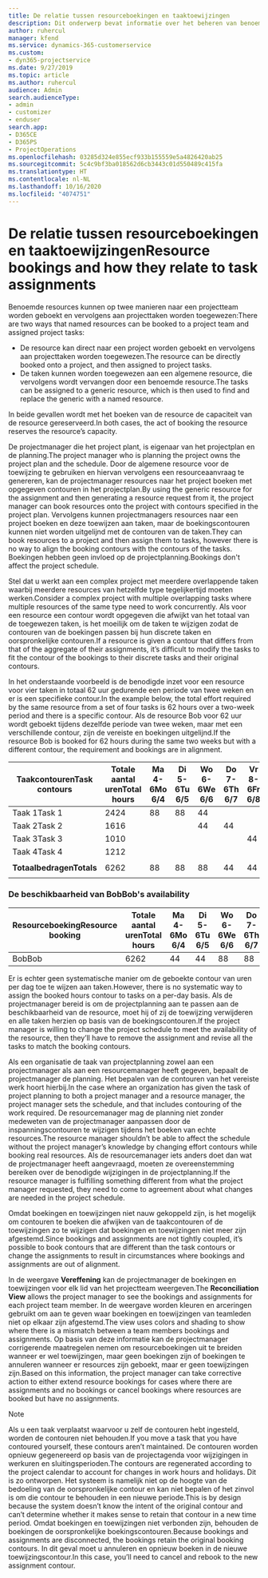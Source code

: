 ```yaml
---
title: De relatie tussen resourceboekingen en taaktoewijzingen
description: Dit onderwerp bevat informatie over het beheren van benoemde resources, resourceboekingen en taaktoewijzingen, en hoe deze betrekking hebben op elkaar.
author: ruhercul
manager: kfend
ms.service: dynamics-365-customerservice
ms.custom:
- dyn365-projectservice
ms.date: 9/27/2019
ms.topic: article
ms.author: ruhercul
audience: Admin
search.audienceType:
- admin
- customizer
- enduser
search.app:
- D365CE
- D365PS
- ProjectOperations
ms.openlocfilehash: 03285d324e855ecf933b155559e5a4826420ab25
ms.sourcegitcommit: 5c4c9bf3ba018562d6cb3443c01d550489c415fa
ms.translationtype: HT
ms.contentlocale: nl-NL
ms.lasthandoff: 10/16/2020
ms.locfileid: "4074751"
---
```

# <a name="resource-bookings-and-how-they-relate-to-task-assignments"></a><span data-ttu-id="e5f0c-103">De relatie tussen resourceboekingen en taaktoewijzingen</span><span class="sxs-lookup"><span data-stu-id="e5f0c-103">Resource bookings and how they relate to task assignments</span></span>


<span data-ttu-id="e5f0c-104">Benoemde resources kunnen op twee manieren naar een projectteam worden geboekt en vervolgens aan projecttaken worden toegewezen:</span><span class="sxs-lookup"><span data-stu-id="e5f0c-104">There are two ways that named resources can be booked to a project team and assigned project tasks:</span></span>

- <span data-ttu-id="e5f0c-105">De resource kan direct naar een project worden geboekt en vervolgens aan projecttaken worden toegewezen.</span><span class="sxs-lookup"><span data-stu-id="e5f0c-105">The resource can be directly booked onto a project, and then assigned to project tasks.</span></span>
- <span data-ttu-id="e5f0c-106">De taken kunnen worden toegewezen aan een algemene resource, die vervolgens wordt vervangen door een benoemde resource.</span><span class="sxs-lookup"><span data-stu-id="e5f0c-106">The tasks can be assigned to a generic resource, which is then used to find and replace the generic with a named resource.</span></span> 

<span data-ttu-id="e5f0c-107">In beide gevallen wordt met het boeken van de resource de capaciteit van de resource gereserveerd.</span><span class="sxs-lookup"><span data-stu-id="e5f0c-107">In both cases, the act of booking the resource reserves the resource’s capacity.</span></span>

<span data-ttu-id="e5f0c-108">De projectmanager die het project plant, is eigenaar van het projectplan en de planning.</span><span class="sxs-lookup"><span data-stu-id="e5f0c-108">The project manager who is planning the project owns the project plan and the schedule.</span></span> <span data-ttu-id="e5f0c-109">Door de algemene resource voor de toewijzing te gebruiken en hiervan vervolgens een resourceaanvraag te genereren, kan de projectmanager resources naar het project boeken met opgegeven contouren in het projectplan.</span><span class="sxs-lookup"><span data-stu-id="e5f0c-109">By using the generic resource for the assignment and then generating a resource request from it, the project manager can book resources onto the project with contours specified in the project plan.</span></span> <span data-ttu-id="e5f0c-110">Vervolgens kunnen projectmanagers resources naar een project boeken en deze toewijzen aan taken, maar de boekingscontouren kunnen niet worden uitgelijnd met de contouren van de taken.</span><span class="sxs-lookup"><span data-stu-id="e5f0c-110">They can book resources to a project and then assign them to tasks, however there is no way to align the booking contours with the contours of the tasks.</span></span> <span data-ttu-id="e5f0c-111">Boekingen hebben geen invloed op de projectplanning.</span><span class="sxs-lookup"><span data-stu-id="e5f0c-111">Bookings don't affect the project schedule.</span></span>

<span data-ttu-id="e5f0c-112">Stel dat u werkt aan een complex project met meerdere overlappende taken waarbij meerdere resources van hetzelfde type tegelijkertijd moeten werken.</span><span class="sxs-lookup"><span data-stu-id="e5f0c-112">Consider a complex project with multiple overlapping tasks where multiple resources of the same type need to work concurrently.</span></span> <span data-ttu-id="e5f0c-113">Als voor een resource een contour wordt opgegeven die afwijkt van het totaal van de toegewezen taken, is het moeilijk om de taken te wijzigen zodat de contouren van de boekingen passen bij hun discrete taken en oorspronkelijke contouren.</span><span class="sxs-lookup"><span data-stu-id="e5f0c-113">If a resource is given a contour that differs from that of the aggregate of their assignments, it’s difficult to modify the tasks to fit the contour of the bookings to their discrete tasks and their original contours.</span></span>

<span data-ttu-id="e5f0c-114">In het onderstaande voorbeeld is de benodigde inzet voor een resource voor vier taken in totaal 62 uur gedurende een periode van twee weken en er is een specifieke contour.</span><span class="sxs-lookup"><span data-stu-id="e5f0c-114">In the example below, the total effort required by the same resource from a set of four tasks is 62 hours over a two-week period and there is a specific contour.</span></span> <span data-ttu-id="e5f0c-115">Als de resource Bob voor 62 uur wordt geboekt tijdens dezelfde periode van twee weken, maar met een verschillende contour, zijn de vereiste en boekingen uitgelijnd.</span><span class="sxs-lookup"><span data-stu-id="e5f0c-115">If the resource Bob is booked for 62 hours during the same two weeks but with a different contour, the requirement and bookings are in alignment.</span></span>

| <span data-ttu-id="e5f0c-116">**Taakcontouren**</span><span class="sxs-lookup"><span data-stu-id="e5f0c-116">**Task contours**</span></span>    | <span data-ttu-id="e5f0c-117">**Totale aantal uren**</span><span class="sxs-lookup"><span data-stu-id="e5f0c-117">**Total hours**</span></span> | <span data-ttu-id="e5f0c-118">Ma 4-6</span><span class="sxs-lookup"><span data-stu-id="e5f0c-118">Mo 6/4</span></span> | <span data-ttu-id="e5f0c-119">Di 5-6</span><span class="sxs-lookup"><span data-stu-id="e5f0c-119">Tu 6/5</span></span> | <span data-ttu-id="e5f0c-120">Wo 6-6</span><span class="sxs-lookup"><span data-stu-id="e5f0c-120">We 6/6</span></span> | <span data-ttu-id="e5f0c-121">Do 7-6</span><span class="sxs-lookup"><span data-stu-id="e5f0c-121">Th 6/7</span></span> | <span data-ttu-id="e5f0c-122">Vr 8-6</span><span class="sxs-lookup"><span data-stu-id="e5f0c-122">Fr 6/8</span></span> | <span data-ttu-id="e5f0c-123">Za 9-6</span><span class="sxs-lookup"><span data-stu-id="e5f0c-123">Sa 6/9</span></span> | <span data-ttu-id="e5f0c-124">Zo 10-6</span><span class="sxs-lookup"><span data-stu-id="e5f0c-124">Su 6/10</span></span> | <span data-ttu-id="e5f0c-125">Ma 11-6</span><span class="sxs-lookup"><span data-stu-id="e5f0c-125">Mo 6/11</span></span> | <span data-ttu-id="e5f0c-126">Di 12-6</span><span class="sxs-lookup"><span data-stu-id="e5f0c-126">Tu 6/12</span></span> | <span data-ttu-id="e5f0c-127">Wo 13-6</span><span class="sxs-lookup"><span data-stu-id="e5f0c-127">We 6/13</span></span> | <span data-ttu-id="e5f0c-128">Do 14-6</span><span class="sxs-lookup"><span data-stu-id="e5f0c-128">Th 6/14</span></span> | <span data-ttu-id="e5f0c-129">Vr 15-6</span><span class="sxs-lookup"><span data-stu-id="e5f0c-129">Fr 6/15</span></span> |
|----------------------|-----------------|--------|--------|--------|--------|--------|--------|---------|---------|---------|---------|---------|---------|
| <span data-ttu-id="e5f0c-130">Taak 1</span><span class="sxs-lookup"><span data-stu-id="e5f0c-130">Task 1</span></span>               | <span data-ttu-id="e5f0c-131">24</span><span class="sxs-lookup"><span data-stu-id="e5f0c-131">24</span></span>              | <span data-ttu-id="e5f0c-132">8</span><span class="sxs-lookup"><span data-stu-id="e5f0c-132">8</span></span>      | <span data-ttu-id="e5f0c-133">8</span><span class="sxs-lookup"><span data-stu-id="e5f0c-133">8</span></span>      | <span data-ttu-id="e5f0c-134">4</span><span class="sxs-lookup"><span data-stu-id="e5f0c-134">4</span></span>      |        |        |        |         |         |         | <span data-ttu-id="e5f0c-135">4</span><span class="sxs-lookup"><span data-stu-id="e5f0c-135">4</span></span>       |         |         |
| <span data-ttu-id="e5f0c-136">Taak 2</span><span class="sxs-lookup"><span data-stu-id="e5f0c-136">Task 2</span></span>               | <span data-ttu-id="e5f0c-137">16</span><span class="sxs-lookup"><span data-stu-id="e5f0c-137">16</span></span>              |        |        | <span data-ttu-id="e5f0c-138">4</span><span class="sxs-lookup"><span data-stu-id="e5f0c-138">4</span></span>      | <span data-ttu-id="e5f0c-139">4</span><span class="sxs-lookup"><span data-stu-id="e5f0c-139">4</span></span>      |        |        |         | <span data-ttu-id="e5f0c-140">8</span><span class="sxs-lookup"><span data-stu-id="e5f0c-140">8</span></span>       |         |         |         |         |
| <span data-ttu-id="e5f0c-141">Taak 3</span><span class="sxs-lookup"><span data-stu-id="e5f0c-141">Task 3</span></span>               | <span data-ttu-id="e5f0c-142">10</span><span class="sxs-lookup"><span data-stu-id="e5f0c-142">10</span></span>              |        |        |        |        | <span data-ttu-id="e5f0c-143">4</span><span class="sxs-lookup"><span data-stu-id="e5f0c-143">4</span></span>      |        |         |         | <span data-ttu-id="e5f0c-144">4</span><span class="sxs-lookup"><span data-stu-id="e5f0c-144">4</span></span>       |         | <span data-ttu-id="e5f0c-145">2</span><span class="sxs-lookup"><span data-stu-id="e5f0c-145">2</span></span>       |         |
| <span data-ttu-id="e5f0c-146">Taak 4</span><span class="sxs-lookup"><span data-stu-id="e5f0c-146">Task 4</span></span>               | <span data-ttu-id="e5f0c-147">12</span><span class="sxs-lookup"><span data-stu-id="e5f0c-147">12</span></span>              |        |        |        |        |        |        |         |         |         | <span data-ttu-id="e5f0c-148">4</span><span class="sxs-lookup"><span data-stu-id="e5f0c-148">4</span></span>       |         | <span data-ttu-id="e5f0c-149">8</span><span class="sxs-lookup"><span data-stu-id="e5f0c-149">8</span></span>       |
|                      |                 |        |        |        |        |        |        |         |         |         |         |         |         |
| <span data-ttu-id="e5f0c-150">**Totaalbedragen**</span><span class="sxs-lookup"><span data-stu-id="e5f0c-150">**Totals**</span></span>           | <span data-ttu-id="e5f0c-151">62</span><span class="sxs-lookup"><span data-stu-id="e5f0c-151">62</span></span>              | <span data-ttu-id="e5f0c-152">8</span><span class="sxs-lookup"><span data-stu-id="e5f0c-152">8</span></span>      | <span data-ttu-id="e5f0c-153">8</span><span class="sxs-lookup"><span data-stu-id="e5f0c-153">8</span></span>      | <span data-ttu-id="e5f0c-154">8</span><span class="sxs-lookup"><span data-stu-id="e5f0c-154">8</span></span>      | <span data-ttu-id="e5f0c-155">4</span><span class="sxs-lookup"><span data-stu-id="e5f0c-155">4</span></span>      | <span data-ttu-id="e5f0c-156">4</span><span class="sxs-lookup"><span data-stu-id="e5f0c-156">4</span></span>      |        |         | <span data-ttu-id="e5f0c-157">8</span><span class="sxs-lookup"><span data-stu-id="e5f0c-157">8</span></span>       | <span data-ttu-id="e5f0c-158">4</span><span class="sxs-lookup"><span data-stu-id="e5f0c-158">4</span></span>       | <span data-ttu-id="e5f0c-159">8</span><span class="sxs-lookup"><span data-stu-id="e5f0c-159">8</span></span>       | <span data-ttu-id="e5f0c-160">2</span><span class="sxs-lookup"><span data-stu-id="e5f0c-160">2</span></span>       | <span data-ttu-id="e5f0c-161">8</span><span class="sxs-lookup"><span data-stu-id="e5f0c-161">8</span></span>       |
|                      |                 |        |        |        |        |        |        |         |         |         |         |

### <a name="bobs-availability"></a><span data-ttu-id="e5f0c-162">De beschikbaarheid van Bob</span><span class="sxs-lookup"><span data-stu-id="e5f0c-162">Bob's availability</span></span>
| <span data-ttu-id="e5f0c-163">**Resourceboeking**</span><span class="sxs-lookup"><span data-stu-id="e5f0c-163">**Resource   booking**</span></span> | <span data-ttu-id="e5f0c-164">**Totale aantal uren**</span><span class="sxs-lookup"><span data-stu-id="e5f0c-164">**Total hours**</span></span> | <span data-ttu-id="e5f0c-165">Ma 4-6</span><span class="sxs-lookup"><span data-stu-id="e5f0c-165">Mo 6/4</span></span> | <span data-ttu-id="e5f0c-166">Di 5-6</span><span class="sxs-lookup"><span data-stu-id="e5f0c-166">Tu 6/5</span></span> | <span data-ttu-id="e5f0c-167">Wo 6-6</span><span class="sxs-lookup"><span data-stu-id="e5f0c-167">We 6/6</span></span> | <span data-ttu-id="e5f0c-168">Do 7-6</span><span class="sxs-lookup"><span data-stu-id="e5f0c-168">Th 6/7</span></span> | <span data-ttu-id="e5f0c-169">Vr 8-6</span><span class="sxs-lookup"><span data-stu-id="e5f0c-169">Fr 6/8</span></span> | <span data-ttu-id="e5f0c-170">Za 9-6</span><span class="sxs-lookup"><span data-stu-id="e5f0c-170">Sa 6/9</span></span> | <span data-ttu-id="e5f0c-171">Zo 10-6</span><span class="sxs-lookup"><span data-stu-id="e5f0c-171">Su 6/10</span></span> | <span data-ttu-id="e5f0c-172">Ma 11-6</span><span class="sxs-lookup"><span data-stu-id="e5f0c-172">Mo 6/11</span></span> | <span data-ttu-id="e5f0c-173">Di 12-6</span><span class="sxs-lookup"><span data-stu-id="e5f0c-173">Tu 6/12</span></span> | <span data-ttu-id="e5f0c-174">Wo 13-6</span><span class="sxs-lookup"><span data-stu-id="e5f0c-174">We 6/13</span></span> | <span data-ttu-id="e5f0c-175">Do 14-6</span><span class="sxs-lookup"><span data-stu-id="e5f0c-175">Th 6/14</span></span> | <span data-ttu-id="e5f0c-176">Vr 15-6</span><span class="sxs-lookup"><span data-stu-id="e5f0c-176">Fr 6/15</span></span> |
|------------------------|-----------------|--------|--------|--------|--------|--------|--------|---------|---------|---------|---------|---------|---------|
| <span data-ttu-id="e5f0c-177">Bob</span><span class="sxs-lookup"><span data-stu-id="e5f0c-177">Bob</span></span>                    | <span data-ttu-id="e5f0c-178">62</span><span class="sxs-lookup"><span data-stu-id="e5f0c-178">62</span></span>              | <span data-ttu-id="e5f0c-179">4</span><span class="sxs-lookup"><span data-stu-id="e5f0c-179">4</span></span>      | <span data-ttu-id="e5f0c-180">4</span><span class="sxs-lookup"><span data-stu-id="e5f0c-180">4</span></span>      | <span data-ttu-id="e5f0c-181">8</span><span class="sxs-lookup"><span data-stu-id="e5f0c-181">8</span></span>      | <span data-ttu-id="e5f0c-182">8</span><span class="sxs-lookup"><span data-stu-id="e5f0c-182">8</span></span>      | <span data-ttu-id="e5f0c-183">8</span><span class="sxs-lookup"><span data-stu-id="e5f0c-183">8</span></span>      |        |         | <span data-ttu-id="e5f0c-184">4</span><span class="sxs-lookup"><span data-stu-id="e5f0c-184">4</span></span>       | <span data-ttu-id="e5f0c-185">4</span><span class="sxs-lookup"><span data-stu-id="e5f0c-185">4</span></span>       | <span data-ttu-id="e5f0c-186">8</span><span class="sxs-lookup"><span data-stu-id="e5f0c-186">8</span></span>       | <span data-ttu-id="e5f0c-187">8</span><span class="sxs-lookup"><span data-stu-id="e5f0c-187">8</span></span>       | <span data-ttu-id="e5f0c-188">6</span><span class="sxs-lookup"><span data-stu-id="e5f0c-188">6</span></span>       |

<span data-ttu-id="e5f0c-189">Er is echter geen systematische manier om de geboekte contour van uren per dag toe te wijzen aan taken.</span><span class="sxs-lookup"><span data-stu-id="e5f0c-189">However, there is no systematic way to assign the booked hours contour to tasks on a per-day basis.</span></span> <span data-ttu-id="e5f0c-190">Als de projectmanager bereid is om de projectplanning aan te passen aan de beschikbaarheid van de resource, moet hij of zij de toewijzing verwijderen en alle taken herzien op basis van de boekingscontouren.</span><span class="sxs-lookup"><span data-stu-id="e5f0c-190">If the project manager is willing to change the project schedule to meet the availability of the resource, then they’ll have to remove the assignment and revise all the tasks to match the booking contours.</span></span>

<span data-ttu-id="e5f0c-191">Als een organisatie de taak van projectplanning zowel aan een projectmanager als aan een resourcemanager heeft gegeven, bepaalt de projectmanager de planning. Het bepalen van de contouren van het vereiste werk hoort hierbij.</span><span class="sxs-lookup"><span data-stu-id="e5f0c-191">In the case where an organization has given the task of project planning to both a project manager and a resource manager, the project manager sets the schedule, and that includes contouring of the work required.</span></span> <span data-ttu-id="e5f0c-192">De resourcemanager mag de planning niet zonder medeweten van de projectmanager aanpassen door de inspanningscontouren te wijzigen tijdens het boeken van echte resources.</span><span class="sxs-lookup"><span data-stu-id="e5f0c-192">The resource manager shouldn’t be able to affect the schedule without the project manager’s knowledge by changing effort contours while booking real resources.</span></span> <span data-ttu-id="e5f0c-193">Als de resourcemanager iets anders doet dan wat de projectmanager heeft aangevraagd, moeten ze overeenstemming bereiken over de benodigde wijzigingen in de projectplanning.</span><span class="sxs-lookup"><span data-stu-id="e5f0c-193">If the resource manager is fulfilling something different from what the project manager requested, they need to come to agreement about what changes are needed in the project schedule.</span></span>

<span data-ttu-id="e5f0c-194">Omdat boekingen en toewijzingen niet nauw gekoppeld zijn, is het mogelijk om contouren te boeken die afwijken van de taakcontouren of de toewijzingen zo te wijzigen dat boekingen en toewijzingen niet meer zijn afgestemd.</span><span class="sxs-lookup"><span data-stu-id="e5f0c-194">Since bookings and assignments are not tightly coupled, it’s possible to book contours that are different than the task contours or change the assignments to result in circumstances where bookings and assignments are out of alignment.</span></span>

<span data-ttu-id="e5f0c-195">In de weergave **Vereffening** kan de projectmanager de boekingen en toewijzingen voor elk lid van het projectteam weergeven.</span><span class="sxs-lookup"><span data-stu-id="e5f0c-195">The **Reconciliation View** allows the project manager to see the bookings and assignments for each project team member.</span></span> <span data-ttu-id="e5f0c-196">In de weergave worden kleuren en arceringen gebruikt om aan te geven waar boekingen en toewijzingen van teamleden niet op elkaar zijn afgestemd.</span><span class="sxs-lookup"><span data-stu-id="e5f0c-196">The view uses colors and shading to show where there is a mismatch between a team members bookings and assignments.</span></span> <span data-ttu-id="e5f0c-197">Op basis van deze informatie kan de projectmanager corrigerende maatregelen nemen om resourceboekingen uit te breiden wanneer er wel toewijzingen, maar geen boekingen zijn of boekingen te annuleren wanneer er resources zijn geboekt, maar er geen toewijzingen zijn.</span><span class="sxs-lookup"><span data-stu-id="e5f0c-197">Based on this information, the project manager can take corrective action to either extend resource bookings for cases where there are assignments and no bookings or cancel bookings where resources are booked but have no assignments.</span></span>

> [!NOTE]
> <span data-ttu-id="e5f0c-198">Als u een taak verplaatst waarvoor u zelf de contouren hebt ingesteld, worden de contouren niet behouden.</span><span class="sxs-lookup"><span data-stu-id="e5f0c-198">If you move a task that you have contoured yourself, these contours aren’t maintained.</span></span> <span data-ttu-id="e5f0c-199">De contouren worden opnieuw gegenereerd op basis van de projectagenda voor wijzigingen in werkuren en sluitingsperioden.</span><span class="sxs-lookup"><span data-stu-id="e5f0c-199">The contours are regenerated according to the project calendar to account for changes in work hours and holidays.</span></span> <span data-ttu-id="e5f0c-200">Dit is zo ontworpen. Het systeem is namelijk niet op de hoogte van de bedoeling van de oorspronkelijke contour en kan niet bepalen of het zinvol is om die contour te behouden in een nieuwe periode.</span><span class="sxs-lookup"><span data-stu-id="e5f0c-200">This is by design because the system doesn’t know the intent of the original contour and can’t determine whether it makes sense to retain that contour in a new time period.</span></span> <span data-ttu-id="e5f0c-201">Omdat boekingen en toewijzingen niet verbonden zijn, behouden de boekingen de oorspronkelijke boekingscontouren.</span><span class="sxs-lookup"><span data-stu-id="e5f0c-201">Because bookings and assignments are disconnected, the bookings retain the original booking contours.</span></span> <span data-ttu-id="e5f0c-202">In dit geval moet u annuleren en opnieuw boeken in de nieuwe toewijzingscontour.</span><span class="sxs-lookup"><span data-stu-id="e5f0c-202">In this case, you’ll need to cancel and rebook to the new assignment contour.</span></span>

